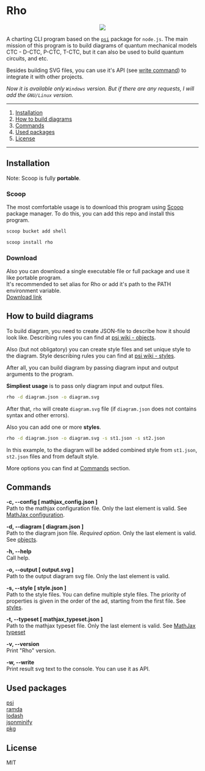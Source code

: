 # Rho

<div align="center">
    <img src="?sanitize=true" />
</div>

A charting CLI program based on the [`psi`](https://github.com/deverte/psi) package for `node.js`. The main mission of this program is to build diagrams of quantum mechanical models CTC - D-CTC, P-CTC, T-CTC, but it can also be used to build quantum circuits, and etc.

Besides building SVG files, you can use it's API (see [write command](#Commands)) to integrate it with other projects.

*Now it is available only `Windows` version. But if there are any requests, I will add the `GNU/Linux` version.*


---

1. [Installation](#Installation)
2. [How to build diagrams](#How-to-build-diagrams)
3. [Commands](#Commands)
4. [Used packages](#Used-packages)
5. [License](#License)

---


## Installation
Note: Scoop is fully **portable**.

### Scoop
The most comfortable usage is to download this program using [Scoop](https://scoop.sh/) package manager.
To do this, you can add this repo and install this program.
```sh
scoop bucket add shell 
```
```sh
scoop install rho
```

### Download
Also you can download a single executable file or full package and use it like portable program.  
It's recommended to set alias for Rho or add it's path to the PATH environment variable.  
[Download link]()


## How to build diagrams
To build diagram, you need to create JSON-file to describe how it should look like. Describing rules you can find at [psi wiki - objects](https://github.com/deverte/psi/wiki#objects).

Also (but not obligatory) you can create style files and set unique style to the diagram. Style describing rules you can find at [psi wiki - styles](https://github.com/deverte/psi/wiki#styles).

After all, you can build diagram by passing diagram input and output arguments to the program.

**Simpliest usage** is to pass only diagram input and output files.
```sh
rho -d diagram.json -o diagram.svg
```
After that, `rho` will create `diagram.svg` file (if `diagram.json` does not contains syntax and other errors).

Also you can add one or more **styles**.
```sh
rho -d diagram.json -o diagram.svg -s st1.json -s st2.json
```
In this example, to the diagram will be added combined style from `st1.json`, `st2.json` files and from default style.

More options you can find at [Commands](#Commands) section.


## Commands
**-c, --config [ mathjax_config.json ]**  
Path to the mathjax configuration file. Only the last element is valid. See [MathJax configuration](https://github.com/deverte/psi/wiki/reference-diagram#MathJax-configuration).

**-d, --diagram [ diagram.json ]**  
Path to the diagram json file. *Required option*. Only the last element is valid. See [objects](https://github.com/deverte/psi/wiki#objects).

**-h, --help**  
Call help.

**-o, --output [ output.svg ]**  
Path to the output diagram svg file. Only the last element is valid.

**-s, --style [ style.json ]**  
Path to the style files. You can define multiple style files. The priority of properties is given in the order of the ad, starting from the first file. See [styles](https://github.com/deverte/psi/wiki#styles).

**-t, --typeset [ mathjax_typeset.json ]**  
Path to the mathjax typeset file. Only the last element is valid. See [MathJax typeset](https://github.com/deverte/psi/wiki/reference-diagram#mathjax-typeset)

**-v, --version**  
Print "Rho" version.

**-w, --write**  
Print result svg text to the console. You can use it as API.


## Used packages
[psi](https://github.com/deverte/psi)  
[ramda](https://ramdajs.com/)  
[lodash](https://lodash.com/)  
[jsonminify](https://www.npmjs.com/package/jsonminify)  
[pkg](https://github.com/zeit/pkg)


## License
MIT